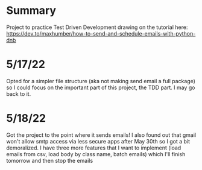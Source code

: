 # Summary 
Project to practice Test Driven Development drawing on the tutorial here: https://dev.to/maxhumber/how-to-send-and-schedule-emails-with-python-dnb


# 5/17/22
Opted for a simpler file structure (aka not making send email a full package) so I could focus on the important part of this project, the TDD part. I may go back to it. 
# 5/18/22
Got the project to the point where it sends emails! I also found out that gmail won't allow smtp access via less secure apps after May 30th so I got a bit demoralized. I have three more features that I want to implement (load emails from csv, load body by class name, batch emails) which I'll finish tomorrow and then stop the emails
